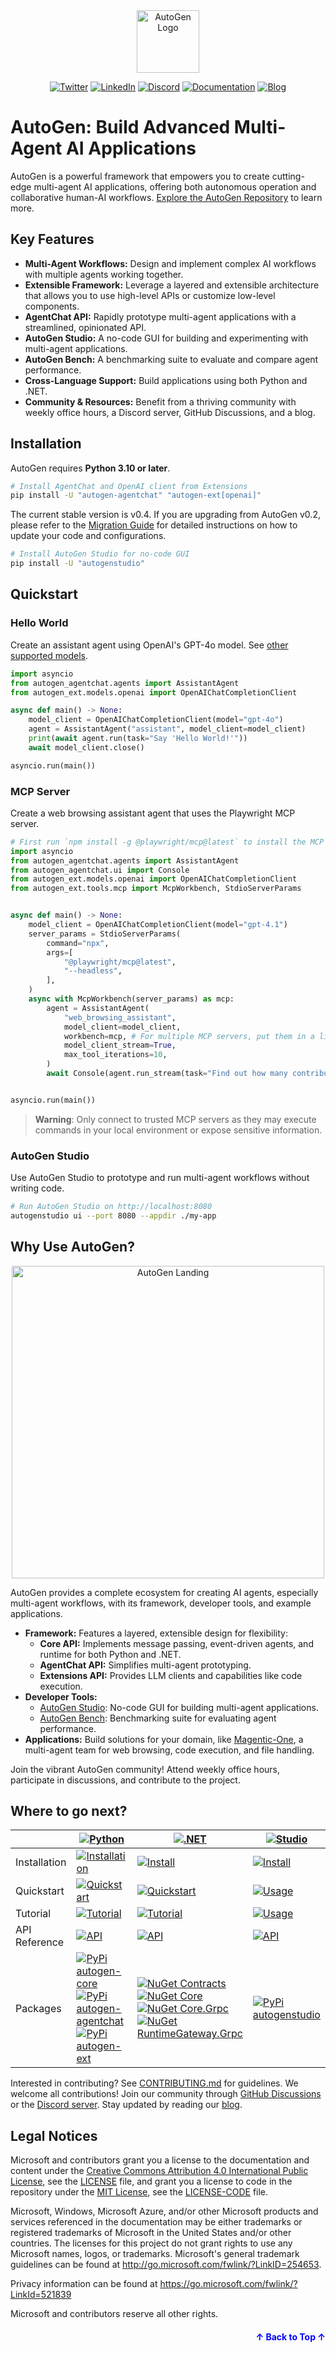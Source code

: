 <div align="center">
<img src="https://microsoft.github.io/autogen/0.2/img/ag.svg" alt="AutoGen Logo" width="100">

[![Twitter](https://img.shields.io/twitter/url/https/twitter.com/cloudposse.svg?style=social&label=Follow%20%40pyautogen)](https://twitter.com/pyautogen)
[![LinkedIn](https://img.shields.io/badge/LinkedIn-Company?style=flat&logo=linkedin&logoColor=white)](https://www.linkedin.com/company/105812540)
[![Discord](https://img.shields.io/badge/discord-chat-green?logo=discord)](https://aka.ms/autogen-discord)
[![Documentation](https://img.shields.io/badge/Documentation-AutoGen-blue?logo=read-the-docs)](https://microsoft.github.io/autogen/)
[![Blog](https://img.shields.io/badge/Blog-AutoGen-blue?logo=blogger)](https://devblogs.microsoft.com/autogen/)

</div>

# AutoGen: Build Advanced Multi-Agent AI Applications

AutoGen is a powerful framework that empowers you to create cutting-edge multi-agent AI applications, offering both autonomous operation and collaborative human-AI workflows.  [Explore the AutoGen Repository](https://github.com/microsoft/autogen) to learn more.

## Key Features

*   **Multi-Agent Workflows:** Design and implement complex AI workflows with multiple agents working together.
*   **Extensible Framework:** Leverage a layered and extensible architecture that allows you to use high-level APIs or customize low-level components.
*   **AgentChat API:** Rapidly prototype multi-agent applications with a streamlined, opinionated API.
*   **AutoGen Studio:** A no-code GUI for building and experimenting with multi-agent applications.
*   **AutoGen Bench:** A benchmarking suite to evaluate and compare agent performance.
*   **Cross-Language Support:** Build applications using both Python and .NET.
*   **Community & Resources:** Benefit from a thriving community with weekly office hours, a Discord server, GitHub Discussions, and a blog.

## Installation

AutoGen requires **Python 3.10 or later**.

```bash
# Install AgentChat and OpenAI client from Extensions
pip install -U "autogen-agentchat" "autogen-ext[openai]"
```

The current stable version is v0.4. If you are upgrading from AutoGen v0.2, please refer to the [Migration Guide](https://microsoft.github.io/autogen/stable/user-guide/agentchat-user-guide/migration-guide.html) for detailed instructions on how to update your code and configurations.

```bash
# Install AutoGen Studio for no-code GUI
pip install -U "autogenstudio"
```

## Quickstart

### Hello World

Create an assistant agent using OpenAI's GPT-4o model. See [other supported models](https://microsoft.github.io/autogen/stable/user-guide/agentchat-user-guide/tutorial/models.html).

```python
import asyncio
from autogen_agentchat.agents import AssistantAgent
from autogen_ext.models.openai import OpenAIChatCompletionClient

async def main() -> None:
    model_client = OpenAIChatCompletionClient(model="gpt-4o")
    agent = AssistantAgent("assistant", model_client=model_client)
    print(await agent.run(task="Say 'Hello World!'"))
    await model_client.close()

asyncio.run(main())
```

### MCP Server

Create a web browsing assistant agent that uses the Playwright MCP server.

```python
# First run `npm install -g @playwright/mcp@latest` to install the MCP server.
import asyncio
from autogen_agentchat.agents import AssistantAgent
from autogen_agentchat.ui import Console
from autogen_ext.models.openai import OpenAIChatCompletionClient
from autogen_ext.tools.mcp import McpWorkbench, StdioServerParams


async def main() -> None:
    model_client = OpenAIChatCompletionClient(model="gpt-4.1")
    server_params = StdioServerParams(
        command="npx",
        args=[
            "@playwright/mcp@latest",
            "--headless",
        ],
    )
    async with McpWorkbench(server_params) as mcp:
        agent = AssistantAgent(
            "web_browsing_assistant",
            model_client=model_client,
            workbench=mcp, # For multiple MCP servers, put them in a list.
            model_client_stream=True,
            max_tool_iterations=10,
        )
        await Console(agent.run_stream(task="Find out how many contributors for the microsoft/autogen repository"))


asyncio.run(main())
```

> **Warning**: Only connect to trusted MCP servers as they may execute commands
> in your local environment or expose sensitive information.

### AutoGen Studio

Use AutoGen Studio to prototype and run multi-agent workflows without writing code.

```bash
# Run AutoGen Studio on http://localhost:8080
autogenstudio ui --port 8080 --appdir ./my-app
```

## Why Use AutoGen?

<div align="center">
  <img src="autogen-landing.jpg" alt="AutoGen Landing" width="500">
</div>

AutoGen provides a complete ecosystem for creating AI agents, especially multi-agent workflows, with its framework, developer tools, and example applications.

*   **Framework:** Features a layered, extensible design for flexibility:
    *   **Core API:** Implements message passing, event-driven agents, and runtime for both Python and .NET.
    *   **AgentChat API:** Simplifies multi-agent prototyping.
    *   **Extensions API:** Provides LLM clients and capabilities like code execution.
*   **Developer Tools:**
    *   [AutoGen Studio](./python/packages/autogen-studio/): No-code GUI for building multi-agent applications.
    *   [AutoGen Bench](./python/packages/agbench/): Benchmarking suite for evaluating agent performance.
*   **Applications:**  Build solutions for your domain, like [Magentic-One](./python/packages/magentic-one-cli/), a multi-agent team for web browsing, code execution, and file handling.

Join the vibrant AutoGen community!  Attend weekly office hours, participate in discussions, and contribute to the project.

## Where to go next?

<div align="center">

|               | [![Python](https://img.shields.io/badge/AutoGen-Python-blue?logo=python&logoColor=white)](./python)                                                                                                                                                                                                                                                                                                                | [![.NET](https://img.shields.io/badge/AutoGen-.NET-green?logo=.net&logoColor=white)](./dotnet)                                                                                                                                                                                                                                                                                                                                                                                                                                                                                                                                    | [![Studio](https://img.shields.io/badge/AutoGen-Studio-purple?logo=visual-studio&logoColor=white)](./python/packages/autogen-studio)                        |
| ------------- | ------------------------------------------------------------------------------------------------------------------------------------------------------------------------------------------------------------------------------------------------------------------------------------------------------------------------------------------------------------------------------------------------------------------ | --------------------------------------------------------------------------------------------------------------------------------------------------------------------------------------------------------------------------------------------------------------------------------------------------------------------------------------------------------------------------------------------------------------------------------------------------------------------------------------------------------------------------------------------------------------------------------------------------------------------------------- | ----------------------------------------------------------------------------------------------------------------------------------------------------------- |
| Installation  | [![Installation](https://img.shields.io/badge/Install-blue)](https://microsoft.github.io/autogen/stable/user-guide/agentchat-user-guide/installation.html)                                                                                                                                                                                                                                                         | [![Install](https://img.shields.io/badge/Install-green)](https://microsoft.github.io/autogen/dotnet/dev/core/installation.html)                                                                                                                                                                                                                                                                                                                                                                                                                                                                                                   | [![Install](https://img.shields.io/badge/Install-purple)](https://microsoft.github.io/autogen/stable/user-guide/autogenstudio-user-guide/installation.html) |
| Quickstart    | [![Quickstart](https://img.shields.io/badge/Quickstart-blue)](https://microsoft.github.io/autogen/stable/user-guide/agentchat-user-guide/quickstart.html#)                                                                                                                                                                                                                                                         | [![Quickstart](https://img.shields.io/badge/Quickstart-green)](https://microsoft.github.io/autogen/dotnet/dev/core/index.html)                                                                                                                                                                                                                                                                                                                                                                                                                                                                                                    | [![Usage](https://img.shields.io/badge/Quickstart-purple)](https://microsoft.github.io/autogen/stable/user-guide/autogenstudio-user-guide/usage.html#)      |
| Tutorial      | [![Tutorial](https://img.shields.io/badge/Tutorial-blue)](https://microsoft.github.io/autogen/stable/user-guide/agentchat-user-guide/tutorial/index.html)                                                                                                                                                                                                                                                          | [![Tutorial](https://img.shields.io/badge/Tutorial-green)](https://microsoft.github.io/autogen/dotnet/dev/core/tutorial.html)                                                                                                                                                                                                                                                                                                                                                                                                                                                                                                     | [![Usage](https://img.shields.io/badge/Tutorial-purple)](https://microsoft.github.io/autogen/stable/user-guide/autogenstudio-user-guide/usage.html#)        |
| API Reference | [![API](https://img.shields.io/badge/Docs-blue)](https://microsoft.github.io/autogen/stable/reference/index.html#)                                                                                                                                                                                                                                                                                                 | [![API](https://img.shields.io/badge/Docs-green)](https://microsoft.github.io/autogen/dotnet/dev/api/Microsoft.AutoGen.Contracts.html)                                                                                                                                                                                                                                                                                                                                                                                                                                                                                            | [![API](https://img.shields.io/badge/Docs-purple)](https://microsoft.github.io/autogen/stable/user-guide/autogenstudio-user-guide/usage.html)               |
| Packages      | [![PyPi autogen-core](https://img.shields.io/badge/PyPi-autogen--core-blue?logo=pypi)](https://pypi.org/project/autogen-core/) <br> [![PyPi autogen-agentchat](https://img.shields.io/badge/PyPi-autogen--agentchat-blue?logo=pypi)](https://pypi.org/project/autogen-agentchat/) <br> [![PyPi autogen-ext](https://img.shields.io/badge/PyPi-autogen--ext-blue?logo=pypi)](https://pypi.org/project/autogen-ext/) | [![NuGet Contracts](https://img.shields.io/badge/NuGet-Contracts-green?logo=nuget)](https://www.nuget.org/packages/Microsoft.AutoGen.Contracts/) <br> [![NuGet Core](https://img.shields.io/badge/NuGet-Core-green?logo=nuget)](https://www.nuget.org/packages/Microsoft.AutoGen.Core/) <br> [![NuGet Core.Grpc](https://img.shields.io/badge/NuGet-Core.Grpc-green?logo=nuget)](https://www.nuget.org/packages/Microsoft.AutoGen.Core.Grpc/) <br> [![NuGet RuntimeGateway.Grpc](https://img.shields.io/badge/NuGet-RuntimeGateway.Grpc-green?logo=nuget)](https://www.nuget.org/packages/Microsoft.AutoGen.RuntimeGateway.Grpc/) | [![PyPi autogenstudio](https://img.shields.io/badge/PyPi-autogenstudio-purple?logo=pypi)](https://pypi.org/project/autogenstudio/)                          |

</div>

Interested in contributing? See [CONTRIBUTING.md](./CONTRIBUTING.md) for guidelines. We welcome all contributions! Join our community through [GitHub Discussions](https://github.com/microsoft/autogen/discussions) or the [Discord server](https://aka.ms/autogen-discord).  Stay updated by reading our [blog](https://devblogs.microsoft.com/autogen/).

## Legal Notices

Microsoft and contributors grant you a license to the documentation and content under the [Creative Commons Attribution 4.0 International Public License](https://creativecommons.org/licenses/by/4.0/legalcode), see the [LICENSE](LICENSE) file, and grant you a license to code in the repository under the [MIT License](https://opensource.org/licenses/MIT), see the [LICENSE-CODE](LICENSE-CODE) file.

Microsoft, Windows, Microsoft Azure, and/or other Microsoft products and services referenced in the documentation may be either trademarks or registered trademarks of Microsoft in the United States and/or other countries. The licenses for this project do not grant rights to use any Microsoft names, logos, or trademarks. Microsoft's general trademark guidelines can be found at <http://go.microsoft.com/fwlink/?LinkID=254653>.

Privacy information can be found at <https://go.microsoft.com/fwlink/?LinkId=521839>

Microsoft and contributors reserve all other rights.

<p align="right" style="font-size: 14px; color: #555; margin-top: 20px;">
  <a href="#readme-top" style="text-decoration: none; color: blue; font-weight: bold;">
    ↑ Back to Top ↑
  </a>
</p>